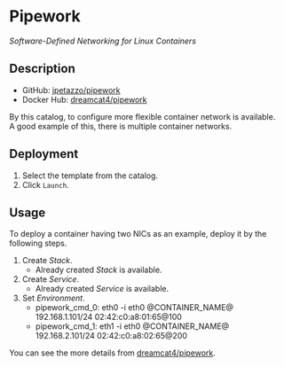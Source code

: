 # Pipework

*Software-Defined Networking for Linux Containers*

## Description

* GitHub: [jpetazzo/pipework](https://github.com/jpetazzo/pipework)
* Docker Hub: [dreamcat4/pipework](https://hub.docker.com/r/dreamcat4/pipework/)

By this catalog, to configure more flexible container network is available.  
A good example of this, there is multiple container networks.

## Deployment

1. Select the template from the catalog.
2. Click `Launch`.

## Usage

To deploy a container having two NICs as an example, deploy it by the following steps.

1. Create *Stack*.
    * Already created *Stack* is available.
2. Create *Service*.
    * Already created *Service* is available.
3. Set *Environment*.
    * pipework_cmd_0: eth0 -i eth0 @CONTAINER_NAME@ 192.168.1.101/24 02:42:c0:a8:01:65@100
    * pipework_cmd_1: eth1 -i eth0 @CONTAINER_NAME@ 192.168.2.101/24 02:42:c0:a8:02:65@200

You can see the more details from [dreamcat4/pipework](https://github.com/dreamcat4/docker-images/tree/master/pipework).
